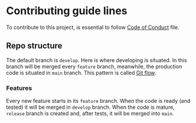# Contributing guide lines
To contribute to this project, is essential to follow [Code of Conduct](https://github.com/NicholasPilotto/cleanify/blob/develop/CODE_OF_CONDUCT.md) file.

## Repo structure
The default branch is ```develop```. Here is where developing is situated. In this branch will be merged every ```feature``` branch, meanwhile, the production code is situated in ```main``` branch. This pattern is called [Git flow](https://danielkummer.github.io/git-flow-cheatsheet/).

### Features
Every new feature starts in its ```feature``` branch. When the code is ready (and tested) it will be merged in ```develop``` branch.
When the code is mature, ```release``` branch is created and, after tests, it will be merged into ```main```.